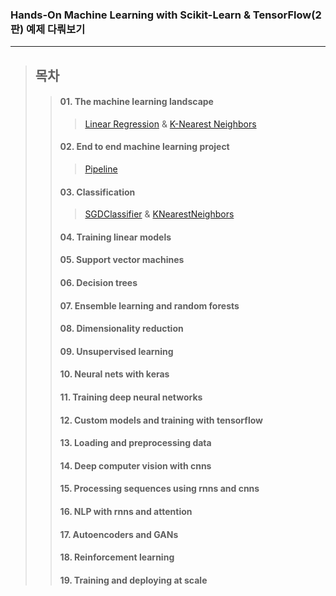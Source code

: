 ### Hands-On Machine Learning with Scikit-Learn & TensorFlow(2판) 예제 다뤄보기
------
> ## 목차
>> #### 01. The machine learning landscape
>>> [Linear Regression](https://github.com/Gauguin94/hands_on_ml/blob/main/01_the_machine_learning_landscape/linear_regression.py)
>>> &
>>> [K-Nearest Neighbors](https://github.com/Gauguin94/hands_on_ml/blob/main/01_the_machine_learning_landscape/knn.py)
>> #### 02. End to end machine learning project
>>> [Pipeline](https://github.com/Gauguin94/hands_on_ml/tree/main/02_end_to_end_machine_learning_project) 
>> #### 03. Classification
>>> [SGDClassifier]()
>>> &
>>> [KNearestNeighbors]()
>> #### 04. Training linear models
>> 
>> #### 05. Support vector machines
>> 
>> #### 06. Decision trees
>> 
>> #### 07. Ensemble learning and random forests
>> 
>> #### 08. Dimensionality reduction
>> 
>> #### 09. Unsupervised learning
>> 
>> #### 10. Neural nets with keras
>> 
>> #### 11. Training deep neural networks
>> 
>> #### 12. Custom models and training with tensorflow
>> 
>> #### 13. Loading and preprocessing data
>> 
>> #### 14. Deep computer vision with cnns
>> 
>> #### 15. Processing sequences using rnns and cnns
>> 
>> #### 16. NLP with rnns and attention
>> 
>> #### 17. Autoencoders and GANs
>> 
>> #### 18. Reinforcement learning
>> 
>> #### 19. Training and deploying at scale
